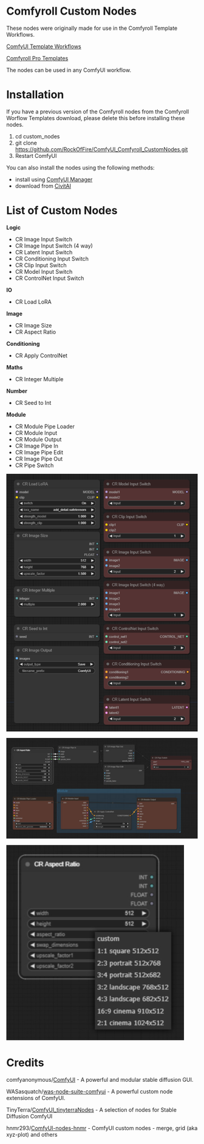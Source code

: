 # Comfyroll Custom Nodes

These nodes were originally made for use in the Comfyroll Template Workflows.

[ComfyUI Template Workflows](https://civitai.com/models/59806/comfyroll-template-workflows)

[Comfyroll Pro Templates](https://civitai.com/models/85619/comfyroll-pro-template)

The nodes can be used in any ComfyUI workflow.

# Installation

If you have a previous version of the Comfyroll nodes from the Comfyroll Worflow Templates download, please delete this before installing these nodes.

1. cd custom_nodes
2. git clone https://github.com/RockOfFire/ComfyUI_Comfyroll_CustomNodes.git
3. Restart ComfyUI

You can also install the nodes using the following methods:
* install using [ComfyUI Manager](https://github.com/ltdrdata/ComfyUI-Manager)
* download from [CivitAI](https://civitai.com/models/87609/comfyroll-custom-nodes-for-comfyui)

# List of Custom Nodes

__Logic__
* CR Image Input Switch
* CR Image Input Switch (4 way)
* CR Latent Input Switch
* CR Conditioning Input Switch
* CR Clip Input Switch
* CR Model Input Switch
* CR ControlNet Input Switch

__IO__
* CR Load LoRA

__Image__
* CR Image Size
* CR Aspect Ratio

__Conditioning__
* CR Apply ControlNet

__Maths__
* CR Integer Multiple
   
__Number__
* CR Seed to Int

__Module__
* CR Module Pipe Loader
* CR Module Input
* CR Module Output
* CR Image Pipe In
* CR Image Pipe Edit
* CR Image Pipe Out
* CR Pipe Switch

![Custom Nodes](/images/custom_nodes_image1.png)

![Custom Nodes](/images/custom_nodes_image2.jpg)

![Custom Nodes](/images/custom_nodes_image3.jpg)

# Credits

comfyanonymous/[ComfyUI](https://github.com/comfyanonymous/ComfyUI) - A powerful and modular stable diffusion GUI.

WASasquatch/[was-node-suite-comfyui](https://github.com/WASasquatch/was-node-suite-comfyui) - A powerful custom node extensions of ComfyUI.

TinyTerra/[ComfyUI_tinyterraNodes](https://github.com/TinyTerra/ComfyUI_tinyterraNodes) - A selection of nodes for Stable Diffusion ComfyUI

hnmr293/[ComfyUI-nodes-hnmr](https://github.com/hnmr293/ComfyUI-nodes-hnmr) - ComfyUI custom nodes - merge, grid (aka xyz-plot) and others

